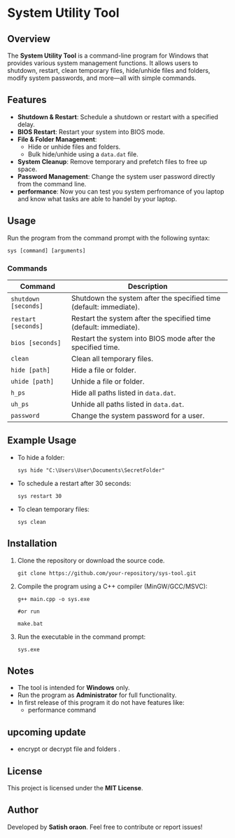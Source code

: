 # System Utility Tool

## Overview
The **System Utility Tool** is a command-line program for Windows that provides various system management functions. It allows users to shutdown, restart, clean temporary files, hide/unhide files and folders, modify system passwords, and more—all with simple commands.

## Features
- **Shutdown & Restart**: Schedule a shutdown or restart with a specified delay.
- **BIOS Restart**: Restart your system into BIOS mode.
- **File & Folder Management**:
  - Hide or unhide files and folders.
  - Bulk hide/unhide using a `data.dat` file.
- **System Cleanup**: Remove temporary and prefetch files to free up space.
- **Password Management**: Change the system user password directly from the command line.
- **performance**: Now you can test you system perfromance of you laptop and know what tasks are able to handel by your laptop.

## Usage
Run the program from the command prompt with the following syntax:

```
sys [command] [arguments]
```

### Commands
| Command        | Description |
|---------------|-------------|
| `shutdown [seconds]` | Shutdown the system after the specified time (default: immediate). |
| `restart [seconds]` | Restart the system after the specified time (default: immediate). |
| `bios [seconds]` | Restart the system into BIOS mode after the specified time. |
| `clean` | Clean all temporary files. |
| `hide [path]` | Hide a file or folder. |
| `uhide [path]` | Unhide a file or folder. |
| `h_ps` | Hide all paths listed in `data.dat`. |
| `uh_ps` | Unhide all paths listed in `data.dat`. |
| `password` | Change the system password for a user. |

## Example Usage
- To hide a folder:
  ```
  sys hide "C:\Users\User\Documents\SecretFolder"
  ```
- To schedule a restart after 30 seconds:
  ```
  sys restart 30
  ```
- To clean temporary files:
  ```
  sys clean
  ```

## Installation
1. Clone the repository or download the source code.
   ```
   git clone https://github.com/your-repository/sys-tool.git
   ```
2. Compile the program using a C++ compiler (MinGW/GCC/MSVC):
   ```
   g++ main.cpp -o sys.exe

   #or run

   make.bat

   ```
3. Run the executable in the command prompt:
   ```
   sys.exe
   ```

## Notes
- The tool is intended for **Windows** only.
- Run the program as **Administrator** for full functionality.
- In first release of this program it do not have features like:
  - performance command 

## upcoming update 
- encrypt or decrypt file and folders . 

## License
This project is licensed under the **MIT License**.

## Author
Developed by **Satish oraon**. Feel free to contribute or report issues!

